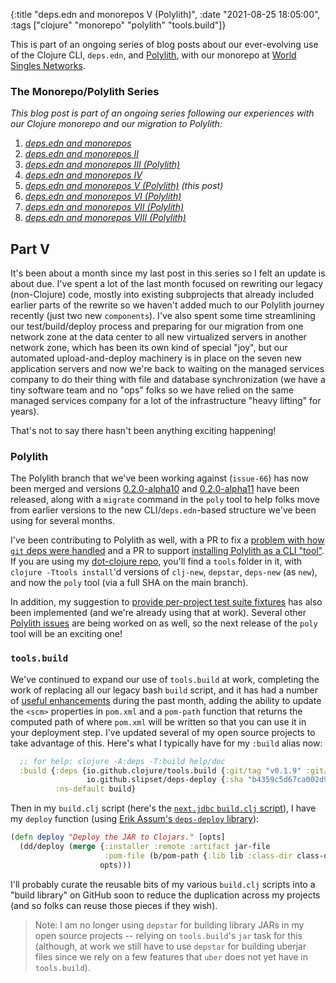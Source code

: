 {:title "deps.edn and monorepos V (Polylith)",
 :date "2021-08-25 18:05:00",
 :tags ["clojure" "monorepo" "polylith" "tools.build"]}

This is part of an ongoing series of blog posts about our ever-evolving use of the Clojure CLI,
`deps.edn`, and [Polylith](https://polylith.gitbook.io/), with our monorepo at
[World Singles Networks](https://worldsinglesnetworks.com).<!--more-->

### The Monorepo/Polylith Series

_This blog post is part of an ongoing series following our experiences with our Clojure monorepo and our migration to Polylith:_

1. _[deps.edn and monorepos](https://corfield.org/blog/2021/02/23/deps-edn-monorepo/)_
2. _[deps.edn and monorepos II](https://corfield.org/blog/2021/04/21/deps-edn-monorepo-2/)_
3. _[deps.edn and monorepos III (Polylith)](https://corfield.org/blog/2021/06/06/deps-edn-monorepo-3/)_
4. _[deps.edn and monorepos IV](https://corfield.org/blog/2021/07/21/deps-edn-monorepo-4/)_
5. _[deps.edn and monorepos V (Polylith)](https://corfield.org/blog/2021/08/25/deps-edn-monorepo-5/) (this post)_
6. _[deps.edn and monorepos VI (Polylith)](https://corfield.org/blog/2021/10/01/deps-edn-monorepo-6/)_
7. _[deps.edn and monorepos VII (Polylith)](https://corfield.org/blog/2021/10/13/deps-edn-monorepo-7/)_
8. _[deps.edn and monorepos VIII (Polylith)](https://corfield.org/blog/2021/11/19/deps-edn-monorepo-8/)_

## Part V

It's been about a month since my last post in this series so I felt an update is about due.
I've spent a lot of the last month focused on rewriting our legacy (non-Clojure) code, mostly
into existing subprojects that already included earlier parts of the rewrite so we haven't
added much to our Polylith journey recently (just two new `components`).
I've also spent some time streamlining our
test/build/deploy process and preparing for our migration from one network zone at the data
center to all new virtualized servers in another network zone, which has been its own kind of
special "joy", but our automated upload-and-deploy machinery is in place on the seven new application
servers and now we're back to waiting on the managed services company to do their thing with
file and database synchronization (we have a tiny software team and no "ops" folks so we have
relied on the same managed services company for a lot of the infrastructure "heavy lifting" for years).

That's not to say there hasn't been anything exciting happening!

### Polylith

The Polylith branch that we've been working against (`issue-66`) has now been merged and versions
[0.2.0-alpha10](https://github.com/polyfy/polylith/releases/tag/v0.2.0-alpha10) and
[0.2.0-alpha11](https://github.com/polyfy/polylith/releases/tag/v0.2.0-alpha11) have been released,
along with a `migrate` command in the `poly` tool to help folks move from earlier versions to the
new CLI/`deps.edn`-based structure we've been using for several months.

I've been contributing
to Polylith as well, with a PR to fix a [problem with how `git` deps were handled](https://github.com/polyfy/polylith/issues/108)
and a PR to support [installing Polylith as a CLI "tool"](https://github.com/polyfy/polylith/issues/114).
If you are using my [dot-clojure repo](https://github.com/seancorfield/dot-clojure), you'll find
a `tools` folder in it, with `clojure -Ttools install`'d versions of `clj-new`, `depstar`, `deps-new` (as `new`),
and now the `poly` tool (via a full SHA on the main branch).

In addition, my suggestion to [provide per-project test suite fixtures](https://github.com/polyfy/polylith/issues/110)
has also been implemented (and we're already using that at work). Several other [Polylith issues](https://github.com/polyfy/polylith/issues)
are being worked on as well, so the next release of the `poly` tool will be an exciting one!

### `tools.build`

We've continued to expand our use of `tools.build` at work, completing the work of replacing
all our legacy bash `build` script, and it has had a number of
[useful enhancements](https://github.com/polyfy/polylith/issues)
during the past month, adding the ability to update the `<scm>` properties in `pom.xml` and
a `pom-path` function that returns the computed path of where `pom.xml` will be written so
that you can use it in your deployment step. I've updated several of my open source projects
to take advantage of this. Here's what I typically have for my `:build` alias now:

```clojure
  ;; for help: clojure -A:deps -T:build help/doc
  :build {:deps {io.github.clojure/tools.build {:git/tag "v0.1.9" :git/sha "6736c83"}
                 io.github.slipset/deps-deploy {:sha "b4359c5d67ca002d9ed0c4b41b710d7e5a82e3bf"}}
          :ns-default build}
```

Then in my `build.clj` script (here's the [`next.jdbc` `build.clj` script](https://github.com/seancorfield/next-jdbc/blob/develop/build.clj)),
I have my `deploy` function (using [Erik Assum's `deps-deploy` library](https://github.com/slipset/deps-deploy)):

```clojure
(defn deploy "Deploy the JAR to Clojars." [opts]
  (dd/deploy (merge {:installer :remote :artifact jar-file
                     :pom-file (b/pom-path {:lib lib :class-dir class-dir})}
                    opts)))
```

I'll probably curate the reusable bits of my various `build.clj` scripts into a "build library"
on GitHub soon to reduce the duplication across my projects (and so folks can reuse those pieces
if they wish).

> Note: I am no longer using `depstar` for building library JARs in my open source projects -- relying on `tools.build`'s `jar` task for this (although, at work we still have to use `depstar` for building uberjar files since we rely on a few features that `uber` does not yet have in `tools.build`).
